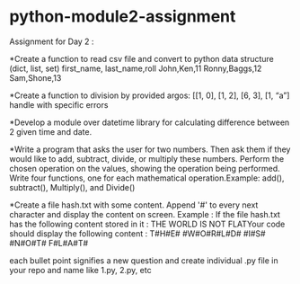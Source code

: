# python-module2-assignment

Assignment for Day 2 :

*Create a function to read csv file and convert to python data structure (dict, list, set)
first_name, last_name,roll
John,Ken,11
Ronny,Baggs,12
Sam,Shone,13

*Create a function to division by provided argos: [[1, 0], [1, 2], [6, 3], [1, “a”] handle with specific errors

*Develop a module over datetime library for calculating difference between 2 given time and date.​

*Write a program that asks the user for two numbers. Then ask them if they would like to add, subtract, divide, or multiply these numbers. Perform the chosen operation on the values, showing the operation being performed.​
Write four functions, one for each mathematical operation.​
Example: add(), subtract(), Multiply(), and Divide()​

*Create a file hash.txt with some content. Append '#' to every next character and display the content on screen.​
Example :​
If the file hash.txt has the following content stored in it :​
THE WORLD IS NOT FLAT​
Your code should display the following content :​
T#H#E# #W#O#R#L#D# #I#S# #N#O#T# F#L#A#T#


each bullet point signifies a new question and create individual .py file in your repo and name like 1.py, 2.py, etc
